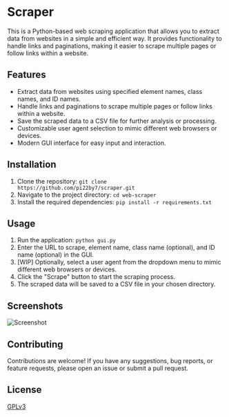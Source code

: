 # Scraper

This is a Python-based web scraping application that allows you to extract data from websites in a simple and efficient way. It provides functionality to handle links and paginations, making it easier to scrape multiple pages or follow links within a website.



## Features

- Extract data from websites using specified element names, class names, and ID names.
- Handle links and paginations to scrape multiple pages or follow links within a website.
- Save the scraped data to a CSV file for further analysis or processing.
- Customizable user agent selection to mimic different web browsers or devices.
- Modern GUI interface for easy input and interaction.




## Installation

1. Clone the repository: `git clone https://github.com/pi22by7/scraper.git`
2. Navigate to the project directory: `cd web-scraper`
3. Install the required dependencies: `pip install -r requirements.txt`

   
## Usage

1. Run the application: `python gui.py`
2. Enter the URL to scrape, element name, class name (optional), and ID name (optional) in the GUI.
3. [WIP] Optionally, select a user agent from the dropdown menu to mimic different web browsers or devices. 
4. Click the "Scrape" button to start the scraping process.
5. The scraped data will be saved to a CSV file in your chosen directory.



## Screenshots

![Screenshot](https://i.imgur.com/u5kPTbZ.png)

## Contributing

Contributions are welcome! If you have any suggestions, bug reports, or feature requests, please open an issue or submit a pull request.


## License

[GPLv3](https://choosealicense.com/licenses/gpl-3.0/)

